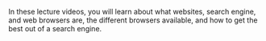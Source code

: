 In these lecture videos, you will learn about what websites, search engine, and web browsers are, the different browsers available, and how to get the best out of a search engine.